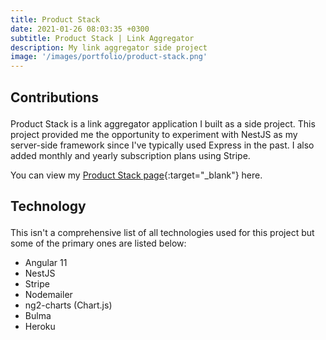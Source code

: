 ```yaml
---
title: Product Stack
date: 2021-01-26 08:03:35 +0300
subtitle: Product Stack | Link Aggregator
description: My link aggregator side project
image: '/images/portfolio/product-stack.png'
---
```


<div class="block-header inner-sm" style="margin-bottom: 1.5em">
  <h2 class="block-title line-top">Contributions</h2>
</div>

Product Stack is a link aggregator application I built as a side project. This project provided me the opportunity to experiment with NestJS as my server-side framework since I've typically used Express in the past. I also added monthly and yearly subscription plans using Stripe.

You can view my [Product Stack page](https://product-stack-fe-staging.herokuapp.com/Fabian){:target="_blank"} here.

<div class="block-header inner-sm" style="margin-bottom: 1.5em">
  <h2 class="block-title line-top">Technology</h2>
</div>

This isn't a comprehensive list of all technologies used for this project but some of the primary ones are listed below:

- Angular 11
- NestJS
- Stripe
- Nodemailer
- ng2-charts (Chart.js)
- Bulma
- Heroku
